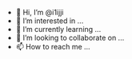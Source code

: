- 👋 Hi, I’m @i1ijji
- 👀 I’m interested in ...
- 🌱 I’m currently learning ...
- 💞️ I’m looking to collaborate on ...
- 📫 How to reach me ...

<!---
i1ijji/i1ijji is a ✨ special ✨ repository because its `README.md` (this file) appears on your GitHub profile.
You can click the Preview link to take a look at your changes.
--->
